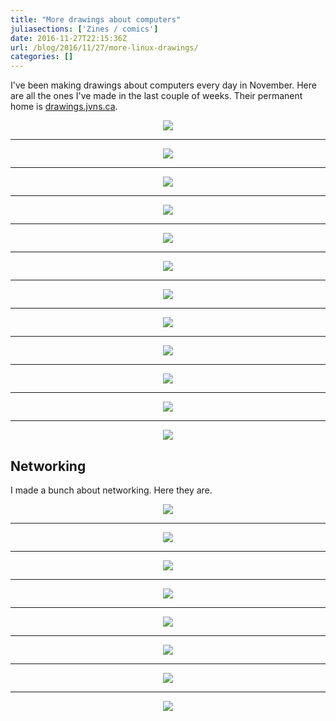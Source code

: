 ```yaml
---
title: "More drawings about computers"
juliasections: ['Zines / comics']
date: 2016-11-27T22:15:36Z
url: /blog/2016/11/27/more-linux-drawings/
categories: []
---
```


I've been making drawings about computers every day in November. Here are all
the ones I've made in the last couple of weeks.
Their permanent home is [drawings.jvns.ca](https://drawings.jvns.ca/).


<div align="center">
<a href="https://drawings.jvns.ca/drawings/stack.svg">
   <img src="https://drawings.jvns.ca/drawings/stack.png">
</a>
</div>


<hr>
<div align="center">
<a href="https://drawings.jvns.ca/drawings/float.svg">
   <img src="https://drawings.jvns.ca/drawings/float.png">
</a>
</div>


<hr>
<div align="center">
<a href="https://drawings.jvns.ca/drawings/pipes.svg">
   <img src="https://drawings.jvns.ca/drawings/pipes.png">
</a>
</div>


<hr>
<div align="center">
<a href="https://drawings.jvns.ca/drawings/man.svg">
   <img src="https://drawings.jvns.ca/drawings/man.png">
</a>
</div>


<hr>
<div align="center">
<a href="https://drawings.jvns.ca/drawings/threads.svg">
   <img src="https://drawings.jvns.ca/drawings/threads.png">
</a>
</div>


<hr>
<div align="center">
<a href="https://drawings.jvns.ca/drawings/permissions.svg">
   <img src="https://drawings.jvns.ca/drawings/permissions.png">
</a>
</div>


<hr>
<div align="center">
<a href="https://drawings.jvns.ca/drawings/malloc.svg">
   <img src="https://drawings.jvns.ca/drawings/malloc.png">
</a>
</div>


<hr>
<div align="center">
<a href="https://drawings.jvns.ca/drawings/cap.svg">
   <img src="https://drawings.jvns.ca/drawings/cap.png">
</a>
</div>


<hr>
<div align="center">
<a href="https://drawings.jvns.ca/drawings/process.svg">
   <img src="https://drawings.jvns.ca/drawings/process.png">
</a>
</div>


<hr>
<div align="center">
<a href="https://drawings.jvns.ca/drawings/directories.svg">
   <img src="https://drawings.jvns.ca/drawings/directories.png">
</a>
</div>


<hr>
<div align="center">
<a href="https://drawings.jvns.ca/drawings/inodes.svg">
   <img src="https://drawings.jvns.ca/drawings/inodes.png">
</a>
</div>


<hr>
<div align="center">
<a href="https://drawings.jvns.ca/drawings/fastcomputer.svg">
   <img src="https://drawings.jvns.ca/drawings/fastcomputer.png">
</a>
</div>


<h2> Networking </h2>

I made a bunch about networking. Here they are.

<div align="center">
<a href="https://drawings.jvns.ca/drawings/mac-address.svg">
   <img src="https://drawings.jvns.ca/drawings/mac-address.png">
</a>
</div>


<hr>
<div align="center">
<a href="https://drawings.jvns.ca/drawings/layers.svg">
   <img src="https://drawings.jvns.ca/drawings/layers.png">
</a>
</div>


<hr>
<div align="center">
<a href="https://drawings.jvns.ca/drawings/networking.svg">
   <img src="https://drawings.jvns.ca/drawings/networking.png">
</a>
</div>


<hr>
<div align="center">
<a href="https://drawings.jvns.ca/drawings/packet.svg">
   <img src="https://drawings.jvns.ca/drawings/packet.png">
</a>
</div>


<hr>
<div align="center">
<a href="https://drawings.jvns.ca/drawings/tcp-1.svg">
   <img src="https://drawings.jvns.ca/drawings/tcp-1.png">
</a>
</div>


<hr>
<div align="center">
<a href="https://drawings.jvns.ca/drawings/ipv6.svg">
   <img src="https://drawings.jvns.ca/drawings/ipv6.png">
</a>
</div>


<hr>
<div align="center">
<a href="https://drawings.jvns.ca/drawings/nat.svg">
   <img src="https://drawings.jvns.ca/drawings/nat.png">
</a>
</div>


<hr>
<div align="center">
<a href="https://drawings.jvns.ca/drawings/dns.svg">
   <img src="https://drawings.jvns.ca/drawings/dns.png">
</a>
</div>


